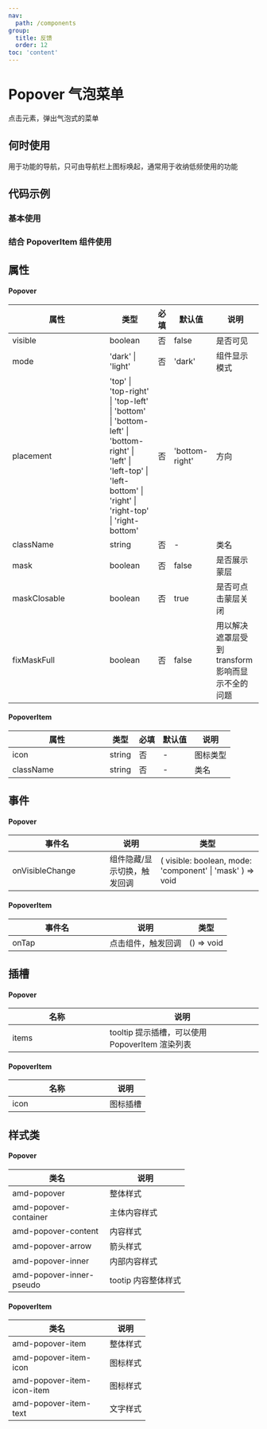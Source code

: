 ```yaml
---
nav:
  path: /components
group:
  title: 反馈
  order: 12
toc: 'content'
---
```

# Popover 气泡菜单
点击元素，弹出气泡式的菜单
## 何时使用
用于功能的导航，只可由导航栏上图标唤起，通常用于收纳低频使用的功能
## 代码示例

### 基本使用
<code src='../../demo/pages/PopoverBase'></code>

### 结合 PopoverItem 组件使用
<code src='../../demo/pages/Popover'></code>



## 属性

#### Popover
| 属性 | 类型 | 必填 | 默认值 | 说明 |
| -----|-----|-----|-----|----- |
| visible | boolean | 否 | false | 是否可见 |
| mode | 'dark' &verbar; 'light' | 否 | 'dark' | 组件显示模式 |
| placement | 'top' &verbar; 'top-right' &verbar; 'top-left' &verbar; 'bottom' &verbar; 'bottom-left' &verbar; 'bottom-right' &verbar; 'left' &verbar; 'left-top' &verbar; 'left-bottom' &verbar; 'right' &verbar; 'right-top' &verbar; 'right-bottom' | 否 | 'bottom-right' | 方向 |
| className | string | 否 | - | 类名 |
| mask | boolean | 否 | false | 是否展示蒙层 |
| maskClosable | boolean | 否 | true | 是否可点击蒙层关闭 |
| fixMaskFull | boolean | 否 | false | 用以解决遮罩层受到 transform 影响而显示不全的问题 |

#### PopoverItem
| 属性 | 类型 | 必填 | 默认值 | 说明 |
| -----|-----|-----|-----|----- |
| icon | string | 否 | - | 图标类型 |
| className | string | 否 | - | 类名 |

## 事件
#### Popover
| 事件名 | 说明 | 类型 |
| -----|-----|-----|
| onVisibleChange | 组件隐藏/显示切换，触发回调 | ( visible: boolean, mode: 'component' &verbar; 'mask' ) => void |

#### PopoverItem
| 事件名 | 说明 | 类型 |
| -----|-----|-----|
| onTap | 点击组件，触发回调 | () => void |

## 插槽
#### Popover
| 名称 | 说明 |
| ----|----|
| items | tooltip 提示插槽，可以使用 PopoverItem 渲染列表 |

#### PopoverItem
| 名称 | 说明 |
| -----|-----|
| icon | 图标插槽 |

## 样式类
#### Popover
| 类名 | 说明 |
| ----|----|
| amd-popover | 整体样式 |
| amd-popover-container | 主体内容样式 |
| amd-popover-content | 内容样式 |
| amd-popover-arrow | 箭头样式 |
| amd-popover-inner | 内部内容样式 |
| amd-popover-inner-pseudo | tootip 内容整体样式 |

#### PopoverItem
| 类名 | 说明 |
| ----|----|
| amd-popover-item | 整体样式|
| amd-popover-item-icon | 图标样式|
| amd-popover-item-icon-item | 图标样式|
| amd-popover-item-text | 文字样式|

<style>
table th:first-of-type { width: 180px; } 
.__dumi-default-layout-content article table:first-of-type th:nth-of-type(2)  {
    width: 140px
} 
.__dumi-default-layout-content article table:first-of-type th:nth-of-type(3)  {
    width: 30px
} 
.__dumi-default-layout-content article table:first-of-type th:nth-of-type(4)  {
    width: 110px
} 
.__dumi-default-layout-content article table:nth-of-type(2) th:nth-of-type(2)  {
    width: 140px
} 
.__dumi-default-layout-content article table:nth-of-type(2) th:nth-of-type(3)  {
    width: 30px
} 
.__dumi-default-layout-content article table:nth-of-type(2) th:nth-of-type(4)  {
    width: 110px
} 
.__dumi-default-layout-content article table:nth-of-type(3) th:nth-of-type(2)  {
    width: 200px
} 
.__dumi-default-layout-content article table:nth-of-type(4) th:nth-of-type(2)  {
    width: 200px
} 
.__dumi-default-mobile-previewer:nth-of-type(2)::after {
    border-bottom: none!important;
}
</style>